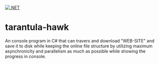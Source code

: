 [![.NET](https://github.com/sonalsatpute/tarantula-hawk/actions/workflows/dotnet.yml/badge.svg)](https://github.com/sonalsatpute/tarantula-hawk/actions/workflows/dotnet.yml)

# tarantula-hawk

An console program in C# that can travers and download "WEB-SITE" and 
save it to disk while keeping the online file structure by 
utilizing maximum asynchronicity and parallelism as much as possible 
while showing the progress in console.
